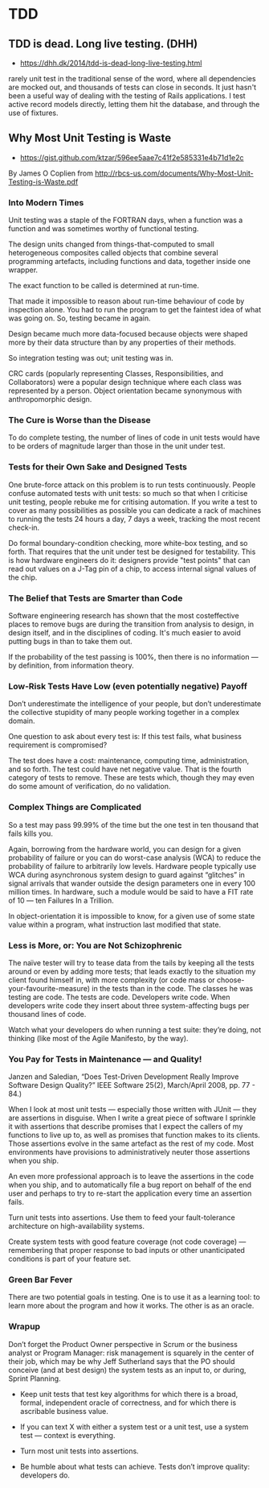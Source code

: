 # TDD

## TDD is dead. Long live testing. (DHH)

- https://dhh.dk/2014/tdd-is-dead-long-live-testing.html

 rarely unit test in the traditional sense of the word, where all dependencies are mocked out, and thousands of tests can close in seconds. It just hasn't been a useful way of dealing with the testing of Rails applications. I test active record models directly, letting them hit the database, and through the use of fixtures.

## Why Most Unit Testing is Waste

- https://gist.github.com/ktzar/596ee5aae7c41f2e585331e4b71d1e2c

By James O Coplien from http://rbcs-us.com/documents/Why-Most-Unit-Testing-is-Waste.pdf

### Into Modern Times

Unit testing was a staple of the FORTRAN days, when a function was a function and was sometimes worthy of functional testing.

The design units changed from things-that-computed to small heterogeneous composites called objects that combine several programming artefacts, including functions and data, together inside one wrapper.

The exact function to be called is determined at run-time.

That made it impossible to reason about run-time behaviour of code by inspection alone. You had to run the program to get the faintest idea of what was going on. So, testing became in again.

Design became much more data-focused because objects were shaped more by their data structure than by any properties of their methods.

So integration testing was out; unit testing was in.

CRC cards (popularly representing Classes, Responsibilities, and Collaborators) were a popular design technique where each class was represented by a person. Object orientation became synonymous with anthropomorphic design.

### The Cure is Worse than the Disease

To do complete testing, the number of lines of code in unit tests would have to be orders of magnitude larger than those in the unit under test.

### Tests for their Own Sake and Designed Tests

One brute-force attack on this problem is to run tests continuously. People confuse automated tests with unit tests: so much so that when I criticise unit testing, people rebuke me for critising automation. If you write a test to cover as many possibilities as possible you can dedicate a rack of machines to running the tests 24 hours a day, 7 days a week, tracking the most recent check-in.

Do formal boundary-condition checking, more white-box testing, and so forth. That requires that the unit under test be designed for testability. This is how hardware engineers do it: designers provide "test points" that can read out values on a J-Tag pin of a chip, to access internal signal values of the chip.

### The Belief that Tests are Smarter than Code

Software engineering research has shown that the most costeffective places to remove bugs are during the transition from analysis to design, in design itself, and in the disciplines of coding. It's much easier to avoid putting bugs in than to take them out.

If the probability of the test passing is 100%, then there is no information — by definition, from information theory.

### Low-Risk Tests Have Low (even potentially negative) Payoff

Don’t underestimate the intelligence of your people, but don’t underestimate the collective stupidity of many people working together in a complex domain.

One question to ask about every test is: If this test fails, what business requirement is compromised?

The test does have a cost: maintenance, computing time, administration, and so forth. The test could have net negative value. That is the fourth category of tests to remove. These are tests which, though they may even do some amount of verification, do no validation.

### Complex Things are Complicated

So a test may pass 99.99% of the time but the one test in ten thousand that fails kills you.

Again, borrowing from the hardware world, you can design for a given probability of failure or you can do worst-case analysis (WCA) to reduce the probability of failure to arbitrarily low levels. Hardware people typically use WCA during asynchronous system design to guard against “glitches” in signal arrivals that wander outside the design parameters one in every 100 million times. In hardware, such a module would be said to have a FIT rate of 10 — ten Failures In a Trillion.

In object-orientation it is impossible to know, for a given use of some state value within a program, what instruction last modified that state.

### Less is More, or: You are Not Schizophrenic

The naïve tester will try to tease data from the tails by keeping all the tests around or even by adding more tests; that leads exactly to the situation my client found himself in, with more complexity (or code mass or choose-your-favourite-measure) in the tests than in the code. The classes he was testing are code. The tests are code. Developers write code. When developers write code they insert about three system-affecting bugs per thousand lines of code.

Watch what your developers do when running a test suite: they’re doing, not thinking (like most of the Agile Manifesto, by the way).

### You Pay for Tests in Maintenance — and Quality!

Janzen and Saledian, “Does Test-Driven Development Really Improve Software Design Quality?” IEEE Software 25(2), March/April 2008, pp. 77 - 84.)

When I look at most unit tests — especially those written with JUnit — they are assertions in disguise. When I write a great piece of software I sprinkle it with assertions that describe promises that I expect the callers of my functions to live up to, as well as promises that function makes to its clients. Those assertions evolve in the same artefact as the rest of my code. Most environments have provisions to administratively neuter those assertions when you ship.

An even more professional approach is to leave the assertions in the code when you ship, and to automatically file a bug report on behalf of the end user and perhaps to try to re-start the application every time an assertion fails.

Turn unit tests into assertions. Use them to feed your fault-tolerance architecture on high-availability systems.

Create system tests with good feature coverage (not code coverage) — remembering that proper response to bad inputs or other unanticipated conditions is part of your feature set.

### Green Bar Fever

There are two potential goals in testing. One is to use it as a learning tool: to learn more about the program and how it works. The other is as an oracle.

### Wrapup

Don’t forget the Product Owner perspective in Scrum or the business analyst or Program Manager: risk management is squarely in the center of their job, which may be why Jeff Sutherland says that the PO should conceive (and at best design) the system tests as an input to, or during, Sprint Planning.

- Keep unit tests that test key algorithms for which there is a broad, formal, independent oracle of correctness, and for which there is ascribable business value.

- If you can text X with either a system test or a unit test, use a system test — context is everything.

- Turn most unit tests into assertions.

- Be humble about what tests can achieve. Tests don’t improve quality: developers do.